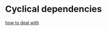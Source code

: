 # Cyclical dependencies

[how to deal with](http://stackoverflow.com/questions/10869276/how-to-deal-with-cyclic-dependencies-in-node-js)